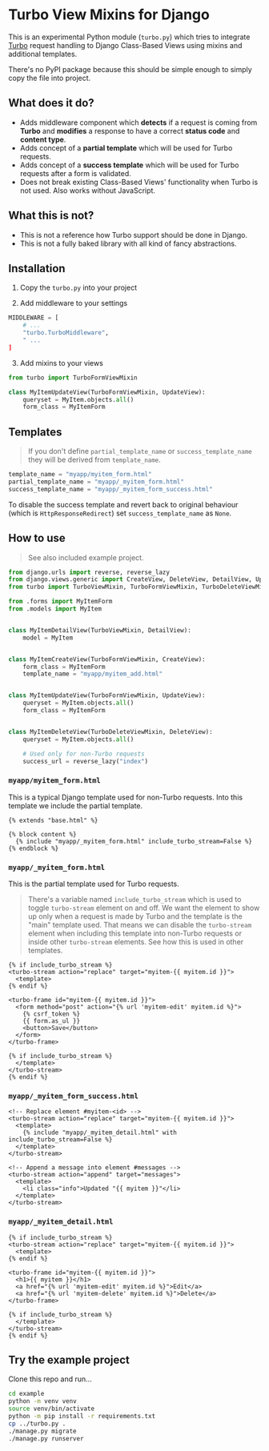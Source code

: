 # Turbo View Mixins for Django

This is an experimental Python module (`turbo.py`) which tries to
integrate [Turbo](https://turbo.hotwire.dev/) request handling to
Django Class-Based Views using mixins and additional templates.

There's no PyPI package because this should be simple enough to
simply copy the file into project.


## What does it do?

- Adds middleware component which **detects** if a request is coming from **Turbo**
  and **modifies** a response to have a correct **status code** and **content type**.
- Adds concept of a **partial template** which will be used for
  Turbo requests.
- Adds concept of a **success template** which will be used for
  Turbo requests after a form is validated.
- Does not break existing Class-Based Views' functionality when Turbo
  is not used. Also works without JavaScript.


## What this is not?

- This is not a reference how Turbo support should be done in Django.
- This is not a fully baked library with all kind of fancy abstractions.


## Installation

1. Copy the `turbo.py` into your project

2. Add middleware to your settings

```python
MIDDLEWARE = [
    # ...
    "turbo.TurboMiddleware",
    " ...
]
```

3. Add mixins to your views

```python
from turbo import TurboFormViewMixin

class MyItemUpdateView(TurboFormViewMixin, UpdateView):
    queryset = MyItem.objects.all()
    form_class = MyItemForm
```


## Templates

> If you don't define `partial_template_name` or `success_template_name`
> they will be derived from `template_name`.

```python
template_name = "myapp/myitem_form.html"
partial_template_name = "myapp/_myitem_form.html"
success_template_name = "myapp/_myitem_form_success.html"
```

To disable the success template and revert back to original behaviour
(which is `HttpResponseRedirect`) set `success_template_name` as `None`.


## How to use

> See also included example project.

```python
from django.urls import reverse, reverse_lazy
from django.views.generic import CreateView, DeleteView, DetailView, UpdateView
from turbo import TurboViewMixin, TurboFormViewMixin, TurboDeleteViewMixin

from .forms import MyItemForm
from .models import MyItem


class MyItemDetailView(TurboViewMixin, DetailView):
    model = MyItem


class MyItemCreateView(TurboFormViewMixin, CreateView):
    form_class = MyItemForm
    template_name = "myapp/myitem_add.html"


class MyItemUpdateView(TurboFormViewMixin, UpdateView):
    queryset = MyItem.objects.all()
    form_class = MyItemForm


class MyItemDeleteView(TurboDeleteViewMixin, DeleteView):
    queryset = MyItem.objects.all()

    # Used only for non-Turbo requests
    success_url = reverse_lazy("index")
```

### `myapp/myitem_form.html`

This is a typical Django template used for non-Turbo requests.
Into this template we include the partial template.

```
{% extends "base.html" %}

{% block content %}
  {% include "myapp/_myitem_form.html" include_turbo_stream=False %}
{% endblock %}
```

### `myapp/_myitem_form.html`

This is the partial template used for Turbo requests.

> There's a variable named `include_turbo_stream` which is used to toggle
> `turbo-stream` element on and off.
> We want the element to show up only when a request is made by Turbo
> and the template is the "main" template used. That means we can
> disable the `turbo-stream` element when including this template
> into non-Turbo requests or inside other `turbo-stream` elements.
> See how this is used in other templates.

```
{% if include_turbo_stream %}
<turbo-stream action="replace" target="myitem-{{ myitem.id }}">
  <template>
{% endif %}

<turbo-frame id="myitem-{{ myitem.id }}">
  <form method="post" action="{% url 'myitem-edit' myitem.id %}">
    {% csrf_token %}
    {{ form.as_ul }}
    <button>Save</button>
  </form>
</turbo-frame>

{% if include_turbo_stream %}
  </template>
</turbo-stream>
{% endif %}
```

### `myapp/_myitem_form_success.html`

```
<!-- Replace element #myitem-<id> -->
<turbo-stream action="replace" target="myitem-{{ myitem.id }}">
  <template>
    {% include "myapp/_myitem_detail.html" with include_turbo_stream=False %}
  </template>
</turbo-stream>

<!-- Append a message into element #messages -->
<turbo-stream action="append" target="messages">
  <template>
    <li class="info">Updated "{{ myitem }}"</li>
  </template>
</turbo-stream>
```

### `myapp/_myitem_detail.html`

```
{% if include_turbo_stream %}
<turbo-stream action="replace" target="myitem-{{ myitem.id }}">
  <template>
{% endif %}

<turbo-frame id="myitem-{{ myitem.id }}">
  <h1>{{ myitem }}</h1>
  <a href="{% url 'myitem-edit' myitem.id %}">Edit</a>
  <a href="{% url 'myitem-delete' myitem.id %}">Delete</a>
</turbo-frame>

{% if include_turbo_stream %}
  </template>
</turbo-stream>
{% endif %}
```


## Try the example project

Clone this repo and run...

```sh
cd example
python -m venv venv
source venv/bin/activate
python -m pip install -r requirements.txt
cp ../turbo.py .
./manage.py migrate
./manage.py runserver
```

